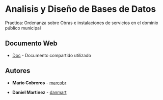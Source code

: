 # Analisis y Diseño de Bases de Datos

Practica: Ordenanza sobre Obras e instalaciones de servicios en el dominio público municipal

## Documento Web

* [Doc](https://docs.google.com/document/d/1YkHaxVfbGTERngw__7j5nMzlCb7LLLG_/edit?usp=sharing&ouid=118304833978674777203&rtpof=true&sd=true) - Documento compartido utilizado


## Autores
* **Mario Cobreros** - [marcobr](https://gitlab.inf.uva.es/marcobr)

* **Daniel Martinez** - [danmart](https://gitlab.inf.uva.es/marcobr)


